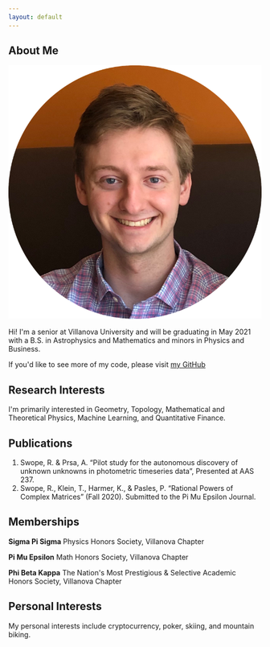 ```yaml
---
layout: default
---
```


## About Me

<img class="profile-picture" src="profile.png">

Hi! I'm a senior at Villanova University and will be graduating in May 2021 with a B.S. in Astrophysics and Mathematics and minors in Physics and Business. 

If you'd like to see more of my code, please visit [my GitHub](https://github.com/rggs/)  

## Research Interests

I'm primarily interested in Geometry, Topology, Mathematical and Theoretical Physics, Machine Learning, and Quantitative Finance. 

## Publications

1. Swope, R. & Prsa, A. “Pilot study for the autonomous discovery of unknown unknowns in photometric timeseries data”, Presented at AAS 237.    
2. Swope, R., Klein, T., Harmer, K., & Pasles, P. “Rational Powers of Complex Matrices” (Fall 2020). Submitted to the Pi Mu Epsilon Journal.  

## Memberships

**Sigma Pi Sigma** Physics Honors Society, Villanova Chapter  
  
**Pi Mu Epsilon** Math Honors Society, Villanova Chapter  
  
**Phi Beta Kappa** The Nation's Most Prestigious & Selective Academic Honors Society, Villanova Chapter  

## Personal Interests

My personal interests include cryptocurrency, poker, skiing, and mountain biking. 